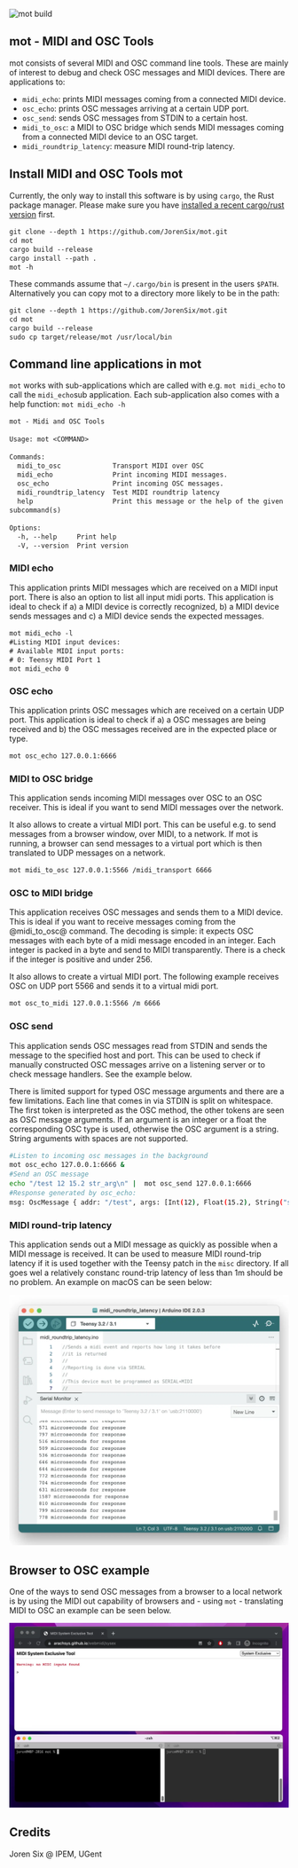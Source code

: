 ![mot build](https://github.com/JorenSix/mot/actions/workflows/build.yml/badge.svg "Build mot")


mot - MIDI and OSC Tools
------------------------

mot consists of several MIDI and OSC command line tools. These are mainly of interest to debug and check OSC messages and MIDI devices. There are applications to:
* `midi_echo`: prints MIDI messages coming from a connected MIDI device.
* `osc_echo`: prints OSC messages arriving at a certain UDP port.
* `osc_send`: sends OSC messages from STDIN to a certain host.
* `midi_to_osc`: a MIDI to OSC bridge which sends MIDI messages coming from a connected MIDI device to an OSC target.
* `midi_roundtrip_latency`: measure MIDI round-trip latency.

## Install MIDI and OSC Tools mot

Currently, the only way to install this software is by using `cargo`, the Rust package manager. Please make sure you have [installed a recent cargo/rust version](https://www.rust-lang.org/tools/install) first.

~~~~~~
git clone --depth 1 https://github.com/JorenSix/mot.git
cd mot
cargo build --release
cargo install --path .
mot -h 
~~~~~~

These commands assume that `~/.cargo/bin` is present in the users `$PATH`. Alternatively you can copy mot to a directory more likely to be in the path:

~~~~~~
git clone --depth 1 https://github.com/JorenSix/mot.git
cd mot
cargo build --release
sudo cp target/release/mot /usr/local/bin
~~~~~~


## Command line applications in mot

`mot` works with sub-applications which are called with e.g. `mot midi_echo` to call the `midi_echo`sub application. Each sub-application also comes with a help function: `mot midi_echo -h`

~~~~~~
mot - Midi and OSC Tools

Usage: mot <COMMAND>

Commands:
  midi_to_osc             Transport MIDI over OSC
  midi_echo               Print incoming MIDI messages.
  osc_echo                Print incoming OSC messages.
  midi_roundtrip_latency  Test MIDI roundtrip latency
  help                    Print this message or the help of the given subcommand(s)

Options:
  -h, --help     Print help
  -V, --version  Print version
~~~~~~

### MIDI echo

This application prints MIDI messages which are received on a MIDI input port. There is also an option to list all input midi ports. This application is ideal to check if a) a MIDI device is correctly recognized, b) a MIDI device sends messages and c) a MIDI device sends the expected messages.

~~~~~~
mot midi_echo -l
#Listing MIDI input devices:
# Available MIDI input ports:
# 0: Teensy MIDI Port 1
mot midi_echo 0
~~~~~~

### OSC echo

This application prints OSC messages which are received on a certain UDP port. This application is ideal to check if a) a OSC messages are being received and b) the OSC messages received are in the expected place or type.

~~~~~~bash
mot osc_echo 127.0.0.1:6666
~~~~~~

### MIDI to OSC bridge

This application sends incoming MIDI messages over OSC to an OSC receiver. This is ideal if you want to send MIDI messages over the network. 

It also allows to create a virtual MIDI port. This can be useful e.g. to send messages from a browser window, over MIDI, to a network. If mot is running, a browser can send messages to a virtual port which is then translated to UDP messages on a network.

~~~~~~bash
mot midi_to_osc 127.0.0.1:5566 /midi_transport 6666
~~~~~~

### OSC to MIDI bridge

This application receives OSC messages and sends them to a MIDI device. This is ideal if you want to receive messages coming from the @midi_to_osc@ command. The decoding is simple: it expects OSC messages with each byte of a midi message encoded in an integer. Each integer is packed in a byte and send to MIDI transparently. There is a check if the integer is positive and under 256.

It also allows to create a virtual MIDI port. The following example receives OSC on UDP port 5566 and sends it to a virtual midi port. 

~~~~~~bash
mot osc_to_midi 127.0.0.1:5566 /m 6666
~~~~~~

### OSC send

This application sends OSC messages read from STDIN and sends the message to the specified host and port. This can be used to check if manually constructed OSC messages arrive on a listening server or to check message handlers. See the example below.

There is limited support for typed OSC message arguments and there are a few limitations. Each line that comes in via STDIN is split on whitespace. The first token is interpreted as the OSC method, the other tokens are seen as OSC message arguments. If an argument is an integer or a float the corresponding OSC type is used, otherwise the OSC argument is a string. String arguments with spaces are not supported. 

~~~~~~bash
#Listen to incoming osc messages in the background
mot osc_echo 127.0.0.1:6666 &
#Send an OSC message
echo "/test 12 15.2 str_arg\n" |  mot osc_send 127.0.0.1:6666
#Response generated by osc_echo:
msg: OscMessage { addr: "/test", args: [Int(12), Float(15.2), String("str_arg")] }
~~~~~~

### MIDI round-trip latency

This application sends out a MIDI message as quickly as possible when a MIDI message is received. It can be used to measure MIDI round-trip latency if it is used together with the Teensy patch in the `misc` directory.  If all goes wel a relatively constanc round-trip latency of less than 1m should be no problem. An example on macOS can be seen below: 


![MIDI round trip latency](misc/round_trip.webp "Round_trip latency measurement")


## Browser to OSC example

One of the ways to send OSC messages from a browser to a local network is by using the MIDI out capability of browsers and - using `mot` - translating MIDI to OSC an example can be seen below.

![mot browser to OSC](/misc/browser_to_osc.webp "Browser to OSC")


## Credits

Joren Six @ IPEM, UGent


